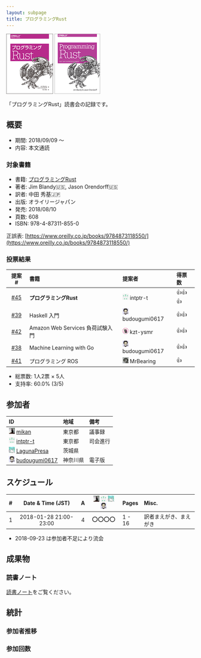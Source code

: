 ```yaml
---
layout: subpage
title: プログラミングRust
---
```


[![プログラミングRust](/images/cover-rust.gif)](https://www.oreilly.co.jp/books/9784873118550/)
[![Programming Rust](/images/cover-rust-en.gif)](http://shop.oreilly.com/product/0636920040385.do)

「プログラミングRust」読書会の記録です。

## 概要

* 期間: 2018/09/09 ～
* 内容: 本文通読

### 対象書籍

* 書籍: [プログラミングRust](https://www.oreilly.co.jp/books/9784873118550/)
* 著者: Jim Blandy:us:, Jason Orendorff:us:
* 訳者: 中田 秀基:jp:
* 出版: オライリージャパン
* 発売: 2018/08/10
* 頁数: 608
* ISBN: 978-4-87311-855-0

正誤表: [https://www.oreilly.co.jp/books/9784873118550/](https://www.oreilly.co.jp/books/9784873118550/)

### 投票結果

| 提案 #                                                  | 書籍 | 提案者 | 得票数 |
|:-------------------------------------------------------:|:-----|:------|:-------|
| [#45](https://github.com/aosn/aosn.github.io/issues/45) | **プログラミングRust** | ![](/images/users/intptr-t_16.png) intptr-t |:+1::+1::+1:|
| [#39](https://github.com/aosn/aosn.github.io/issues/39) | Haskell 入門 | ![](/images/users/budougumi0617_16.png) budougumi0617 |:+1::+1:|
| [#42](https://github.com/aosn/aosn.github.io/issues/42) | Amazon Web Services 負荷試験入門 | ![](/images/users/kzt-ysmr_16.png) kzt-ysmr |:+1::+1:|
| [#38](https://github.com/aosn/aosn.github.io/issues/38) | Machine Learning with Go | ![](/images/users/budougumi0617_16.png) budougumi0617 |:+1::+1:|
| [#41](https://github.com/aosn/aosn.github.io/issues/41) | プログラミング ROS | ![](/images/users/MrBearing_16.png) MrBearing |:+1:|

* 総票数: 1人2票 × 5人
* 支持率: 60.0% (3/5)

## 参加者

| ID                                                                                        | 地域     | 備考             |
|:------------------------------------------------------------------------------------------|:---------|:----------------|
| ![](/images/users/mikan_16.png) [mikan](https://github.com/mikan)                         | 東京都   | 議事録            |
| ![](/images/users/intptr-t_16.png) [intptr-t](https://github.com/intptr-t)                | 東京都   | 司会進行          |
| ![](/images/users/LagunaPresa_16.png) [LagunaPresa](https://github.com/LagunaPresa)       | 茨城県   |                  |
| ![](/images/users/budougumi0617_16.png) [budougumi0617](https://github.com/budougumi0617) | 神奈川県 | 電子版            |

## スケジュール

| # | Date & Time (JST) | A | ![](/images/users/mikan_16.png) ![](/images/users/intptr-t_16.png) ![](/images/users/LagunaPresa_16.png) ![](/images/users/budougumi0617_16.png) | Pages | Misc. |
|---:|:----------------------:|:-:|:------------:|:----------|:-------------------|
|  1 | 2018-01-28 21:00-23:00 | 4 | :o::o::o::o: |   1 -  16 | 訳者まえがき、まえがき |

* 2018-09-23 は参加者不足により流会

## 成果物

### 読書ノート

[読書ノート](/note/15-rust)をご覧ください。

## 統計

### 参加者推移

<canvas id="timesChart" width="400" height="200"></canvas>

### 参加回数

<canvas id="attendeesChart" width="400" height="200"></canvas>

<script>
handleEntryCharts("15-rust");
</script>
